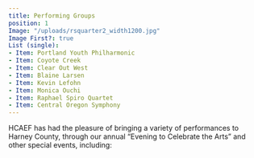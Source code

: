 ```yaml
---
title: Performing Groups
position: 1
Image: "/uploads/rsquarter2_width1200.jpg"
Image First?: true
List (single):
- Item: Portland Youth Philharmonic
- Item: Coyote Creek
- Item: Clear Out West
- Item: Blaine Larsen
- Item: Kevin Lefohn
- Item: Monica Ouchi
- Item: Raphael Spiro Quartet
- Item: Central Oregon Symphony
---
```


HCAEF has had the pleasure of bringing a variety of performances to
Harney County, through our annual “Evening to Celebrate the Arts” and other special
events, including:
